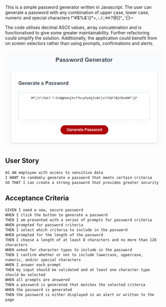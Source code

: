 This is a simple password generator written in Javascript.  The user can generate a password with any combination of upper case, lower case, numeric and special characters     !"#$%&'()*+,-./:;<=>?@[\]^_`{|}~  

The code utilises decimal ASCII values, array concatenation and is functionalised to give some greater maintainability.  Further refactoring could simplify the solution.  Additionally, the application could benefit from on screen selectors rather than using prompts, confirmations and alerts.

![Week-03-PasswordGenerator](./assets/images/screen_capture.PNG?raw=true "Screen Capture")

## User Story

```
AS AN employee with access to sensitive data
I WANT to randomly generate a password that meets certain criteria
SO THAT I can create a strong password that provides greater security
```

## Acceptance Criteria

```
GIVEN I need a new, secure password
WHEN I click the button to generate a password
THEN I am presented with a series of prompts for password criteria
WHEN prompted for password criteria
THEN I select which criteria to include in the password
WHEN prompted for the length of the password
THEN I choose a length of at least 8 characters and no more than 128 characters
WHEN asked for character types to include in the password
THEN I confirm whether or not to include lowercase, uppercase, numeric, and/or special characters
WHEN I answer each prompt
THEN my input should be validated and at least one character type should be selected
WHEN all prompts are answered
THEN a password is generated that matches the selected criteria
WHEN the password is generated
THEN the password is either displayed in an alert or written to the page
```